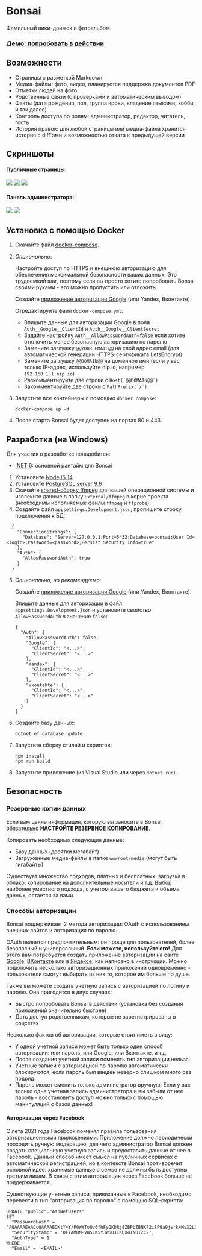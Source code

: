 # Bonsai

Фамильный вики-движок и фотоальбом.

### [Демо: попробовать в действии](https://bonsai.kirillorlov.pro)

## Возможности

* Страницы с разметкой Markdown
* Медиа-файлы: фото, видео, планируется поддержка документов PDF
* Отметки людей на фото
* Родственные связи (с проверками и автоматическим выводом)
* Факты (дата рождения, пол, группа крови, владение языками, хобби, и так далее)
* Контроль доступа по ролям: администратор, редактор, читатель, гость
* История правок: для любой страницы или медиа-файла хранится история с diff'ами и возможностью отката к предыдущей версии

## Скриншоты

#### Публичные страницы:

<a href="https://user-images.githubusercontent.com/604496/46574247-037d4f00-c9a9-11e8-8585-0d574dda2600.png"><img src="https://user-images.githubusercontent.com/604496/46574252-1859e280-c9a9-11e8-821f-daeaaac7de3f.png" /></a>
<a href="https://user-images.githubusercontent.com/604496/46574259-2c054900-c9a9-11e8-8ecc-ca542053f665.png"><img src="https://user-images.githubusercontent.com/604496/46574288-9a4a0b80-c9a9-11e8-8373-2a7d3e00289c.png" /></a>
<a href="https://user-images.githubusercontent.com/604496/46574262-31629380-c9a9-11e8-9ea6-18fbe63f239f.png"><img src="https://user-images.githubusercontent.com/604496/46574291-9f0ebf80-c9a9-11e8-8656-8a54dd2f2be7.png" /></a>

#### Панель администратора:

<a href="https://user-images.githubusercontent.com/604496/46574266-3f181900-c9a9-11e8-828d-9d9a5db25acb.png"><img src="https://user-images.githubusercontent.com/604496/46574292-a209b000-c9a9-11e8-8193-cd99fc1f5f91.png" /></a>
<a href="https://user-images.githubusercontent.com/604496/46574268-43443680-c9a9-11e8-974f-f8a60fbeaa74.png"><img src="https://user-images.githubusercontent.com/604496/46574297-a504a080-c9a9-11e8-8612-d3e5cd1592a4.png" /></a>

## Установка с помощью Docker
1. Скачайте файл [docker-compose](docker-compose.yml).

2. _Опционально_: 

    Настройте доступ по HTTPS и внешнюю авторизацию для обеспечения максимальной безопасности ваших данных.
    Это трудоемкий шаг, поэтому если вы просто хотите попробовать Bonsai своими руками - его можно пропустить или отложить.

    Создайте [приложение авторизации Google](https://docs.microsoft.com/en-us/aspnet/core/security/authentication/social/google-logins?view=aspnetcore-6.0) (или Yandex, Вконтакте).

    Отредактируйте файл `docker-compose.yml`:

    * Впишите данные для авторизации Google в поля `Auth__Google__ClientId` и `Auth__Google__ClientSecret`
    * Задайте настройку `Auth__AllowPasswordAuth=false` если хотите отключить менее безопасную авторизацию по паролю
    * Замените заглушку `@@YOUR_EMAIL@@` на свой адрес email (для автоматической генерации HTTPS-сертификата LetsEncrypt)
    * Замените заглушку `@@DOMAIN@@` на доменное имя (если у вас только IP-адрес, используйте nip.io, например `192.168.1.1.nip.io`)
    * Разкомментируйте две строки с ``Host(`@@DOMAIN@@`)``
    * Закомментируйте две строки с ``PathPrefix(`/`)`` 

3. Запустите все контейнеры с помощью `docker compose`:
   ```
   docker-compose up -d
   ```
4. После старта Bonsai будет доступен на портах 80 и 443.

## Разработка (на Windows)

Для участия в разработке понадобится:

* [.NET 6](https://dotnet.microsoft.com/download/dotnet/6.0): основной рантайм для Bonsai

1. Установите [NodeJS 14](https://nodejs.org/en/)
2. Установите [PostgreSQL server 9.6](https://www.openscg.com/bigsql/postgresql/installers.jsp/)
3. Скачайте [shared-сборку ffmpeg](https://ffmpeg.zeranoe.com/builds/) для вашей операционной системы и извлеките данные в папку `External/ffmpeg` в корне проекта (необходимы исполняемые файлы `ffmpeg` и `ffprobe`).
4. Создайте файл `appsettings.Development.json`, пропишите строку подключения к БД:

  ```
    {
      "ConnectionStrings": {
        "Database": "Server=127.0.0.1;Port=5432;Database=bonsai;User Id=<login>;Password=<password>;Persist Security Info=true"
      },
      "Auth": {
        "AllowPasswordAuth": true
      } 
    }
  ```

5. _Опционально, но рекомендуемо_:

    Создайте [приложение авторизации Google](https://docs.microsoft.com/en-us/aspnet/core/security/authentication/social/google-logins?view=aspnetcore-6.0) (или Yandex, Вконтакте).

    Впишите данные для авторизации в файл `appsettings.Development.json` и установите свойство `AllowPasswordAuth` в значение `false`:

    ```
    {
      "Auth": {
        "AllowPasswordAuth": false,
        "Google": {
          "ClientId": "<...>",
          "ClientSecret": "<...>" 
        },
        "Yandex": {
          "ClientId": "<...>",
          "ClientSecret": "<...>" 
        },
        "Vkontakte": {
          "ClientId": "<...>",
          "ClientSecret": "<...>" 
        }
      }
    }
    ```
    
6. Создайте базу данных:

    ```
    dotnet ef database update
    ```
7. Запустите сборку стилей и скриптов:

    ```
    npm install
    npm run build
    ```
8. Запустите приложение (из Visual Studio или через `dotnet run`).

## Безопасность

### Резервные копии данных

Если вам ценна информация, которую вы заносите в Bonsai, обязательно **НАСТРОЙТЕ РЕЗЕРВНОЕ КОПИРОВАНИЕ**.

Копировать необходимо следующие данные:

* Базу данных (десятки мегабайт)
* Загруженные медиа-файлы в папке `wwwroot/media` (могут быть гигабайты)

Существует множество подходов, платных и бесплатных: загрузка в облако, копирование на дополнительные носители и т.д.
Выбор наиболее уместного подхода, с учетом вашего бюджета и объема данных, остается за вами.

### Способы авторизации

Bonsai поддерживает 2 метода авторизации: OAuth с использованием внешних сайтов и авторизация по паролю.

OAuth является предпочтительным: он проще для пользователей, более безопасный и универсальный. **Если можете, используйте его!**
Для этого вам потребуется создать приложение авторизации на сайте [Google](https://docs.microsoft.com/en-us/aspnet/core/security/authentication/social/google-logins?view=aspnetcore-6.0), [ВКонтакте](https://vk.com/editapp?act=create) или в [Яндексе](https://oauth.yandex.ru/client/new), как написано в инструкции.
Можно подключить несколько авторизационных приложений одновременно - пользователи смогут выбирать из них то, которое им больше по душе.

Также вы можете создать учетную запись с авторизацией по логину и паролю. Она пригодится в двух случаях:

* Быстро попробовать Bonsai в действии (установка без создания приложений значительно быстрее)
* Дать доступ родственникам, которые не зарегистрированы в соцсетях

Несколько фактов об авторизации, которые стоит иметь в виду:

* У одной учетной записи может быть только один способ авторизации: или пароль, или Google, или Вконтакте, и т.д.
* После создания учетной записи поменять тип авторизации нельзя.
* Учетные записи с авторизацией по паролю автоматически блокируются, если пароль был введен неверно слишком много раз подряд.
* Пароль может сменить только администратор вручную. Если у вас только одна учетная запись администратора и вы забыли от нее пароль - восстановить доступ можно только с помощью манипуляций с базой данных!

#### Авторизация через Facebook

С лета 2021 года Facebook поменял правила пользования авторизационными приложениями. Приложение должно периодически проходить ручную модерацию, для чего администратор Bonsai должен создать специальную учетную запись и предоставить данные от нее в Facebook. Данный способ имеет смысл на публичных сервисах с автоматической регистрацией, но в контексте Bonsai противоречит основной идее: хранимые данные о семье не должны быть доступны третьим лицам. В связи с этим авторизация через Facebook больше не поддерживается.

Существующие учетные записи, привязанные к Facebook, необходимо перевести в тип "авторизация по паролю" с помощью SQL-скрипта:

```
UPDATE "public"."AspNetUsers"
SET
  "PasswordHash" = 'AQAAAAEAACcQAAAAEOKtY+Y/P0WYToOv6fhFyQKDRj8ZBPbZBNX72ilP9a9jsrk+MsX2L0Q1FVUFkbQ7SQ==',
  "SecurityStamp" = 'OFYAMDMHVW5CK5Y3W6OJIKQX4INUIZC2',
  "AuthType" = 1
WHERE
  "Email" = '<EMAIL>'
```

